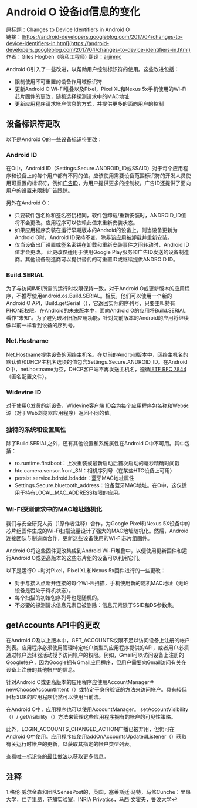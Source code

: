 # Android O 设备id信息的变化

原标题：Changes to Device Identifiers in Android O  
链接：[https://android-developers.googleblog.com/2017/04/changes-to-device-identifiers-in.html](https://android-developers.googleblog.com/2017/04/changes-to-device-identifiers-in.html)  
作者：Giles Hogben（隐私工程师)
翻译：[arjinmc](https://github.com/arjinmc)  

Android O引入了一些改进，以帮助用户控制标识符的使用。这些改进包括：

* 限制使用不可重置的设备作用域标识符
* 更新Android O Wi-Fi堆叠以及Pixel，Pixel XL和Nexus 5x手机使用的Wi-Fi芯片固件的更改，随机选择探测请求中的MAC地址
* 更新应用程序请求帐户信息的方式，并提供更多的面向用户的控制

## 设备标识符更改

以下是Android O的一些设备标识符更改：

### Android ID

在O中，Android ID（Settings.Secure.ANDROID_ID或SSAID）对于每个应用程序和设备上的每个用户都有不同的值。应该使用需要设备范围标识符的开发人员使用可重置的标识符，例如[广告ID](https://developers.google.com/android/reference/com/google/android/gms/ads/identifier/AdvertisingIdClient)，为用户提供更多的控制权。广告ID还提供了面向用户的设置来限制广告跟踪。

另外在Android O：

* 只要软件包名称和签名密钥相同，软件包卸载/重新安装时，ANDROID_ID值将不会更改。应用程序可以依赖此值来重新安装状态。
* 如果应用程序安装在运行早期版本的Android的设备上，则当设备更新为Android O时，Android ID保持不变，除非该应用被卸载并重新安装。
* 仅当设备出厂设置或签名密钥在卸载和重新安装事件之间转动时，Android ID值才会更改。
此更改仅适用于使用Google Play服务和广告ID发送的设备制造商。其他设备制造商可以提供替代的可重置ID或继续提供ANDROID ID。

### Build.SERIAL

为了与访问IMEI所需的运行时权限保持一致，对于Android O或更新版本的应用程序，不推荐使用android.os.Build.SERIAL。相反，他们可以使用一个新的Android O API，Build.getSerial（），它返回实际的序列号，只要主叫持有PHONE权限。在Android的未来版本中，面向Android O的应用将Build.SERIAL看作“未知”。为了避免破坏旧版应用功能，针对先前版本的Android的应用将继续像以前一样看到设备的序列号。

### Net.Hostname

Net.Hostname提供设备的网络主机名。在以前的Android版本中，网络主机名的默认值和DHCP主机名选项的值包含Settings.Secure.ANDROID_ID。在Android O中，net.hostname为空，DHCP客户端不再发送主机名，遵循[IETF RFC 7844](https://tools.ietf.org/html/rfc7844#section-3.7) （匿名配置文件）。

### Widevine ID

对于使用O发货的新设备，Widevine客户端 ID会为每个应用程序包名称和Web来源（对于Web浏览器应用程序）返回不同的值。

### 独特的系统和设置属性

除了Build.SERIAL之外，还有其他设置和系统属性在Android O中不可用。其中包括：
* ro.runtime.firstboot：上次重装或最新启动后首次启动的毫秒精确时间戳
* htc.camera.sensor.front_SN：相机序列号（在某些HTC设备上可用）
* persist.service.bdroid.bdaddr：蓝牙MAC地址属性
* Settings.Secure.bluetooth_address：设备蓝牙MAC地址。在O中，这仅适用于持有LOCAL_MAC_ADDRESS权限的应用。

### Wi-Fi探测请求中的MAC地址随机化

我们与安全研究人员（1原作者注释）合作，为Google Pixel和Nexus 5X设备中的芯片组固件生成的Wi-Fi扫描流量设计了强大的MAC地址随机化。然后，Android连接团队与制造商合作，更新这些设备使用的Wi-Fi芯片组固件。

Android O将这些固件更改集成到Android Wi-Fi堆叠中，以便使用更新固件和运行Android O或更高版本的这些芯片组的设备可以利用它们。

以下是运行O +时对Pixel，Pixel XL和Nexus 5x固件进行的一些更改：

* 对于与接入点断开连接的每个Wi-Fi扫描，手机使用新的随机MAC地址（无论设备是否处于待机状态）。
* 每个扫描的初始包序列号也是随机的。
* 不必要的探测请求信息元素已被删除：信息元素限于SSID和DS参数集。

## getAccounts API中的更改

在Android O及以上版本中，GET_ACCOUNTS权限不足以访问设备上注册的帐户列表。应用程序必须使用管理特定帐户类型的应用程序提供的API，或者用户必须通过帐户选择器活动授予访问帐户的权限。例如，Gmail可以访问设备上注册的Google帐户，因为Google拥有Gmail应用程序，但用户需要向Gmail访问有关在设备上注册的其他帐户的信息。

针对Android O或更高版本的应用程序应使用AccountManager＃newChooseAccountIntent（）或特定于身份验证的方法来访问帐户。具有较低目标SDK的应用程序仍然可以使用当前流。

在Android O中，应用程序也可以使用AccountManager。 setAccountVisibility（）/ getVisibility（）方法来管理这些应用程序拥有的帐户的可见性策略。

此外，LOGIN_ACCOUNTS_CHANGED_ACTION广播已被弃用，但仍可在Android O中使用。应用程序应使用addOnAccountsUpdatedListener（）获取有关运行时帐户的更新，以获取其指定的帐户类型列表。

查看[唯一标识符的最佳做法](https://developer.android.com/training/articles/user-data-ids.html)以获取更多信息。

## 注释
1.格伦·威尔金森和团队SensePost的，英国，塞莱斯廷·马特，马修Cunche：里昂大学，仁寺里昂，花旗实验室，INRIA Privatics，马西·文霍夫，鲁汶大学[↩](https://www.blogger.com/blogger.g?blogID=6755709643044947179#fnref1)


